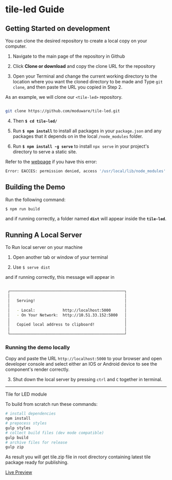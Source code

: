 # tile-led Guide
## Getting Started on development

You can clone the desired repository to create a local copy on your computer.

  1. Navigate to the main page of the repository in Github

  2. Click **Clone or download** and copy the clone URL for the repository

  3. Open your Terminal and change the current working directory to the location where you want the cloned directory to be made and Type `git clone`, and then paste the URL you copied in Step 2.

  As an example, we will clone our `<tile-led>` repository.

  ```bash

  git clone https://github.com/moduware/tile-led.git

  ```

  4. Then **`$ cd tile-led/`**

  5. Run **`$ npm install`** to install all packages in your `package.json` and any packages that it depends on in the local `/node_modules` folder.
   
  6. Run **`$ npm install -g serve`** to install `npx serve` in your project's directory to serve a static site.

Refer to the [webpage][webpage] if you have this error:
   ```bash
   Error: EACCES: permission denied, access '/usr/local/lib/node_modules'
   ```
[webpage]:https://stackoverflow.com/questions/48910876/error-eacces-permission-denied-access-usr-local-lib-node-modules-react/55628400

## Building the Demo

Run the following command:

```bash
$ npm run build
```
and if running correctly, a folder named **`dist`** will appear inside the **`tile-led`**.

## Running A Local Server

  To Run local server on your machine

  1. Open another tab  or window of your terminal

  2. Use `$ serve dist`

  and if running correctly, this message will appear in 

  ```bash
  
   ┌──────────────────────────────────────────────────┐
   │                                                  │
   │   Serving!                                       │
   │                                                  │
   │   - Local:            http://localhost:5000      │
   │   - On Your Network:  http://10.51.33.152:5000   │
   │                                                  │
   │   Copied local address to clipboard!             │
   │                                                  │
   └──────────────────────────────────────────────────┘

  ```
### Running the demo locally

Copy and paste the URL `http://localhost:5000` to your browser and open developer console and select either an IOS or Android device to see the component's render correctly.

   3. Shut down the local server by pressing `ctrl` and `C` together in terminal.

------------------------------------------
Tile for LED module

To build from scratch run these commands:
```bash
# install dependencies
npm install
# prepocess styles
gulp styles
# collect build files (dev mode compatible)
gulp build
# archive files for release
gulp zip
```

As result you will get tile.zip file in root directory containing latest tile package ready for publishing.

[Live Preview][preview]

[preview]: https://material.io/resizer/#device=handset&url=https%3A%2F%2Fnexpaq.github.io%2Ftile-led%2F&width=360